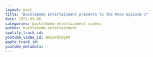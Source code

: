 ```yaml
---
layout: post
title: "BuckleBomb Entertainment presents To the Moon episode 3"
date: 2021-03-06
categories: bucklebomb-entertainment videos
author: bucklebomb-entertainment
spotify_track_id: 
youtube_video_id: BA2SPdC9yW4
apple_track_id: 
youtube_metadata: 
---
```

